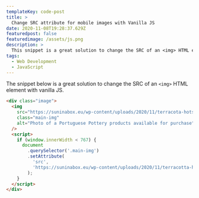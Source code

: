 ```yaml
---
templateKey: code-post
title: >
  Change SRC attribute for mobile images with Vanilla JS
date: 2020-11-08T19:28:37.629Z
featuredpost: false
featuredimage: /assets/js.png
description: >
  This snippet is a great solution to change the SRC of an <img> HTML element with vanilla JS.
tags:
  - Web Development
  - JavaScript
---
```


The snippet below is a great solution to change the SRC of an `<img>` HTML element with vanilla JS.

```html
<div class="image">
  <img
    src="https://suninabox.eu/wp-content/uploads/2020/11/terracota-hotspots.jpg"
    class="main-img"
    alt="Photo of a Portuguese Pottery products available for purchase"
  />
  <script>
    if (window.innerWidth < 767) {
      document
        .querySelector('.main-img')
        .setAttribute(
          'src',
          'https://suninabox.eu/wp-content/uploads/2020/11/terracotta-hotspots-mobile.jpg'
        );
    }
  </script>
</div>
```
